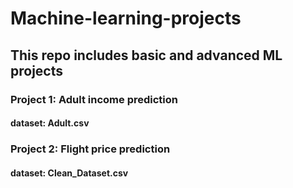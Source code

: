 # Machine-learning-projects
## This repo includes basic and advanced ML projects
### Project 1: Adult income prediction
#### dataset: Adult.csv
### Project 2: Flight price prediction
#### dataset: Clean_Dataset.csv
